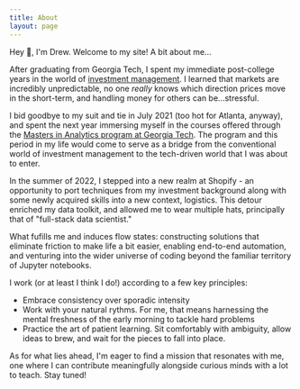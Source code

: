```yaml
---
title: About
layout: page
---
```

<!-- ![Profile Image]({% if site.external-image %}{{ site.picture }}{% else %}{{ site.url }}/{{ site.picture }}{% endif %}) -->

Hey 👋, I'm Drew. Welcome to my site! A bit about me...

After graduating from Georgia Tech, I spent my immediate post-college years in the world of [investment management](https://www.balentine.com/investments). I learned that markets are incredibly unpredictable, no one *really* knows which direction prices move in the short-term, and handling money for others can be...stressful.

I bid goodbye to my suit and tie in July 2021 (too hot for Atlanta, anyway), and spent the next year immersing myself in the courses offered through the [Masters in Analytics program at Georgia Tech](https://www.analytics.gatech.edu/). The program and this period in my life would come to serve as a bridge from the conventional world of investment management to the tech-driven world that I was about to enter.

In the summer of 2022, I stepped into a new realm at Shopify - an opportunity to port techniques from my investment background along with some newly acquired skills into a new context, logistics. This detour enriched my data toolkit, and allowed me to wear multiple hats, principally that of "full-stack data scientist."

What fufills me and induces flow states: constructing solutions that eliminate friction to make life a bit easier, enabling end-to-end automation, and venturing into the wider universe of coding beyond the familiar territory of Jupyter notebooks.

I work (or at least I think I do!) according to a few key principles: 

* Embrace consistency over sporadic intensity
* Work with your natural rythms. For me, that means harnessing the mental freshness of the early morning to tackle hard problems
* Practice the art of patient learning. Sit comfortably with ambiguity, allow ideas to brew, and wait for the pieces to fall into place.

As for what lies ahead, I'm eager to find a mission that resonates with me, one where I can contribute meaningfully alongside curious minds with a lot to teach. Stay tuned!